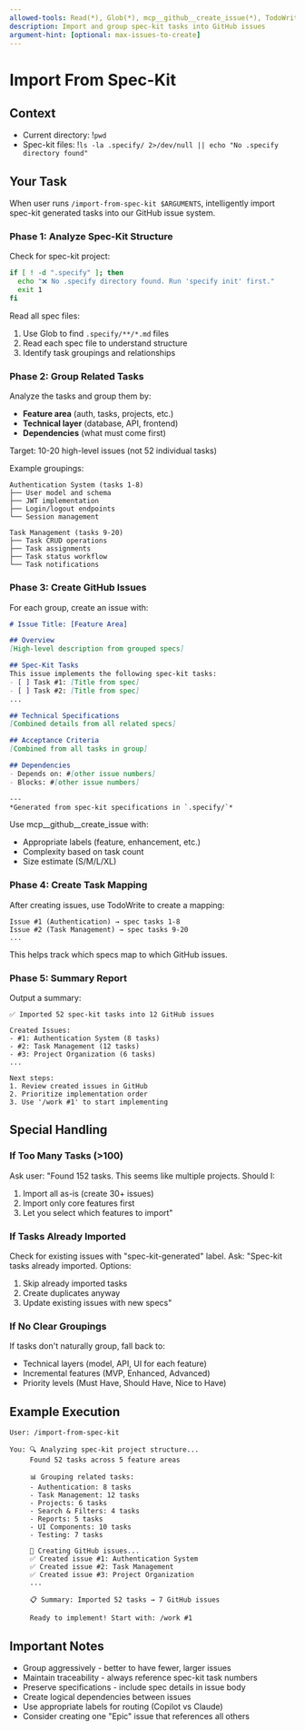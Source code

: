 ```yaml
---
allowed-tools: Read(*), Glob(*), mcp__github__create_issue(*), TodoWrite(*)
description: Import and group spec-kit tasks into GitHub issues
argument-hint: [optional: max-issues-to-create]
---
```


# Import From Spec-Kit

## Context
- Current directory: !`pwd`
- Spec-kit files: !`ls -la .specify/ 2>/dev/null || echo "No .specify directory found"`

## Your Task

When user runs `/import-from-spec-kit $ARGUMENTS`, intelligently import spec-kit generated tasks into our GitHub issue system.

### Phase 1: Analyze Spec-Kit Structure

Check for spec-kit project:
```bash
if [ ! -d ".specify" ]; then
  echo "❌ No .specify directory found. Run 'specify init' first."
  exit 1
fi
```

Read all spec files:
1. Use Glob to find `.specify/**/*.md` files
2. Read each spec file to understand structure
3. Identify task groupings and relationships

### Phase 2: Group Related Tasks

Analyze the tasks and group them by:
- **Feature area** (auth, tasks, projects, etc.)
- **Technical layer** (database, API, frontend)
- **Dependencies** (what must come first)

Target: 10-20 high-level issues (not 52 individual tasks)

Example groupings:
```
Authentication System (tasks 1-8)
├── User model and schema
├── JWT implementation
├── Login/logout endpoints
└── Session management

Task Management (tasks 9-20)
├── Task CRUD operations
├── Task assignments
├── Task status workflow
└── Task notifications
```

### Phase 3: Create GitHub Issues

For each group, create an issue with:

```markdown
# Issue Title: [Feature Area]

## Overview
[High-level description from grouped specs]

## Spec-Kit Tasks
This issue implements the following spec-kit tasks:
- [ ] Task #1: [Title from spec]
- [ ] Task #2: [Title from spec]
...

## Technical Specifications
[Combined details from all related specs]

## Acceptance Criteria
[Combined from all tasks in group]

## Dependencies
- Depends on: #[other issue numbers]
- Blocks: #[other issue numbers]

---
*Generated from spec-kit specifications in `.specify/`*
```

Use mcp__github__create_issue with:
- Appropriate labels (feature, enhancement, etc.)
- Complexity based on task count
- Size estimate (S/M/L/XL)

### Phase 4: Create Task Mapping

After creating issues, use TodoWrite to create a mapping:
```
Issue #1 (Authentication) → spec tasks 1-8
Issue #2 (Task Management) → spec tasks 9-20
...
```

This helps track which specs map to which GitHub issues.

### Phase 5: Summary Report

Output a summary:
```
✅ Imported 52 spec-kit tasks into 12 GitHub issues

Created Issues:
- #1: Authentication System (8 tasks)
- #2: Task Management (12 tasks)
- #3: Project Organization (6 tasks)
...

Next steps:
1. Review created issues in GitHub
2. Prioritize implementation order
3. Use '/work #1' to start implementing
```

## Special Handling

### If Too Many Tasks (>100)
Ask user: "Found 152 tasks. This seems like multiple projects. Should I:
1. Import all as-is (create 30+ issues)
2. Import only core features first
3. Let you select which features to import"

### If Tasks Already Imported
Check for existing issues with "spec-kit-generated" label.
Ask: "Spec-kit tasks already imported. Options:
1. Skip already imported tasks
2. Create duplicates anyway
3. Update existing issues with new specs"

### If No Clear Groupings
If tasks don't naturally group, fall back to:
- Technical layers (model, API, UI for each feature)
- Incremental features (MVP, Enhanced, Advanced)
- Priority levels (Must Have, Should Have, Nice to Have)

## Example Execution

```
User: /import-from-spec-kit

You: 🔍 Analyzing spec-kit project structure...
     Found 52 tasks across 5 feature areas
     
     📊 Grouping related tasks:
     - Authentication: 8 tasks
     - Task Management: 12 tasks
     - Projects: 6 tasks
     - Search & Filters: 4 tasks
     - Reports: 5 tasks
     - UI Components: 10 tasks
     - Testing: 7 tasks
     
     🎯 Creating GitHub issues...
     ✅ Created issue #1: Authentication System
     ✅ Created issue #2: Task Management
     ✅ Created issue #3: Project Organization
     ...
     
     📋 Summary: Imported 52 tasks → 7 GitHub issues
     
     Ready to implement! Start with: /work #1
```

## Important Notes

- Group aggressively - better to have fewer, larger issues
- Maintain traceability - always reference spec-kit task numbers
- Preserve specifications - include spec details in issue body
- Create logical dependencies between issues
- Use appropriate labels for routing (Copilot vs Claude)
- Consider creating one "Epic" issue that references all others